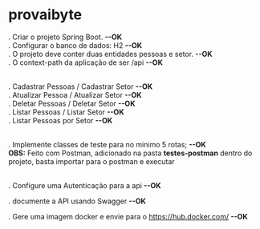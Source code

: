 # provaibyte

. Criar o projeto Spring Boot.                            **--OK**<br />
. Configurar o banco de dados: H2                         **--OK**<br />
. O projeto deve conter duas entidades pessoas e setor.   **--OK**<br />
. O context-path da aplicação de ser /api                 **--OK**<br /><br/>

. Cadastrar Pessoas / Cadastrar Setor                     **--OK**<br />
. Atualizar Pessoa / Atualizar Setor                      **--OK**<br />
. Deletar Pessoas / Deletar Setor                         **--OK**<br />
. Listar Pessoas / Listar Setor                           **--OK**<br />
. Listar Pessoas por Setor                                **--OK**<br /><br/>

. Implemente classes de teste para no minimo 5 rotas;     **--OK**<br />
**OBS:** Feito com Postman, adicionado na pasta **testes-postman** dentro do projeto,
basta importar para o postman e executar <br /><br/>

. Configure uma Autenticação para a api  **--OK**<br />

. documente a API usando Swagger **--OK**<br />

. Gere uma imagem docker e envie para o https://hub.docker.com/     **--OK**

